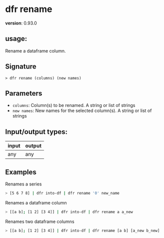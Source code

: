 # dfr rename

**version**: 0.93.0

## **usage**:

Rename a dataframe column.

## Signature

`> dfr rename (columns) (new names)`

## Parameters

- `columns`: Column(s) to be renamed. A string or list of strings
- `new names`: New names for the selected column(s). A string or list of strings

## Input/output types:

| input | output |
| ----- | ------ |
| any   | any    |

## Examples

Renames a series

```bash
> [5 6 7 8] | dfr into-df | dfr rename '0' new_name
```

Renames a dataframe column

```bash
> [[a b]; [1 2] [3 4]] | dfr into-df | dfr rename a a_new
```

Renames two dataframe columns

```bash
> [[a b]; [1 2] [3 4]] | dfr into-df | dfr rename [a b] [a_new b_new]
```
